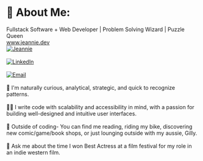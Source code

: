 # 💫 About Me:
Fullstack Software + Web Developer | Problem Solving Wizard | Puzzle Queen
<br>
www.jeannie.dev
<br>
[![Jeannie](https://img.shields.io/badge/website-000000?style=for-the-badge&logo=About.me&logoColor=white)](https://www.jeannie.dev) 
<br>
<br>
[![LinkedIn](https://img.shields.io/badge/LinkedIn-%230077B5.svg?logo=linkedin&logoColor=white)](https://linkedin.com/in/JeannieBranstrator) 
<br>
<br>
[![Email](https://img.shields.io/badge/Gmail-D14836?style=for-the-badge&logo=gmail&logoColor=white)](https://linkedin.com/in/JeannieBranstrator) 
<br>
<br>
🧩  I'm naturally curious, analytical, strategic, and quick to recognize patterns.
<br>
<br>
👯‍♀️  I write code with scalability and accessibility in mind, with a passion for building well-designed and intuitive user interfaces. 
<br>
<br>
🌻  Outside of coding- You can find me reading, riding my bike, discovering new comic/game/book shops, or just lounging outside with my aussie, Gilly. 
<br>
<br>
🤠  Ask me about the time I won Best Actress at a film festival for my role in an indie western film.
<br>
<br>
